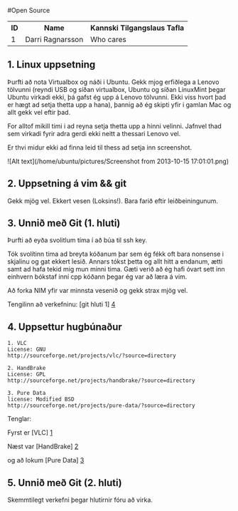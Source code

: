#Open Source


<table>
  <tr>
    <th>ID</th><th>Name</th><th>Kannski Tilgangslaus Tafla</th>
  </tr>
  <tr>
    <td>1</td><td>Darri Ragnarsson</td><td>Who cares</td>
  </tr>
<table>


## 1. Linux uppsetning


Þurfti að nota Virtualbox og náði i Ubuntu. Gekk mjog erfiðlega a Lenovo tölvunni (reyndi USB og síðan virtualbox, Ubuntu og síðan LinuxMint þegar Ubuntu virkadi ekki, þá gafst ég upp á Lenovo tölvunni. Ekki viss hvort þad er hægt ad setja thetta upp a hana), þannig að ég skipti yfir i gamlan Mac og allt gekk vel eftir þad.

For alltof mikill timi i ad reyna setja thetta upp a hinni velinni. Jafnvel thad sem virkadi fyrir adra gerdi ekki neitt a thessari Lenovo vel.

Er thvi midur ekki ad finna leid til thess ad setja inn screenshot.

![Alt text](/home/ubuntu/pictures/Screenshot from 2013-10-15 17:01:01.png)

## 2. Uppsetning á vim && git

Gekk mjög vel. Ekkert vesen (Loksins!). Bara farið eftir leiðbeiningunum.


## 3. Unnið með Git (1. hluti)

Þurfti að eyða svolitlum tíma í að búa til ssh key.
 
Tók svolítinn tima ad breyta kóðanum þar sem ég fékk oft bara nonsense i skjalinu og gat ekkert lesið. Annars tókst þetta og allt hitt a endanum, ætti samt ad hafa tekid mig mun minni tima. 
Gæti verið að ég hafi óvart sett inn einhvern bókstaf inní cpp kóðann þegar ég var að læra á vim. 

Að forka NIM yfir var minnsta vesenið og gekk strax mjög vel.

Tengilinn að verkefninu:  [git hluti 1] [4] 

[4]: https://github.com/darrir13/INTOPrufa.git


## 4. Uppsettur hugbúnaður

    1. VLC
	License: GNU 
	http://sourceforge.net/projects/vlc/?source=directory

    2. HandBrake
	License: GPL
	http://sourceforge.net/projects/handbrake/?source=directory

    3. Pure Data
	license: Modified BSD
	http://sourceforge.net/projects/pure-data/?source=directory


Tenglar:

Fyrst er [VLC] [1]

Næst var [HandBrake] [2]

og að lokum [Pure Data] [3]

[1]: http://sourceforge.net/projects/vlc/?source=directory
[2]: http://sourceforge.net/projects/handbrake/?source=directory
[3]: http://sourceforge.net/projects/pure-data/?source=directory


## 5. Unnið með Git (2. hluti)

Skemmtilegt verkefni þegar hlutirnir fóru að virka.  

